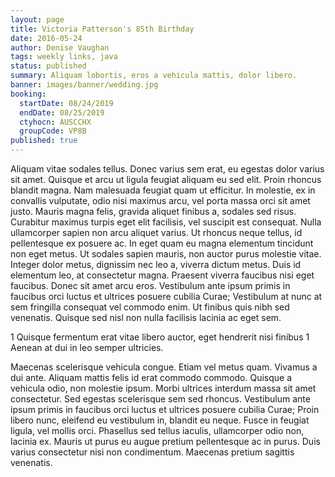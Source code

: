 ```yaml
---
layout: page
title: Victoria Patterson's 85th Birthday
date: 2016-05-24
author: Denise Vaughan
tags: weekly links, java
status: published
summary: Aliquam lobortis, eros a vehicula mattis, dolor libero.
banner: images/banner/wedding.jpg
booking:
  startDate: 08/24/2019
  endDate: 08/25/2019
  ctyhocn: AUSCCHX
  groupCode: VP8B
published: true
---
```

Aliquam vitae sodales tellus. Donec varius sem erat, eu egestas dolor varius sit amet. Quisque et arcu ut ligula feugiat aliquam eu sed elit. Proin rhoncus blandit magna. Nam malesuada feugiat quam ut efficitur. In molestie, ex in convallis vulputate, odio nisi maximus arcu, vel porta massa orci sit amet justo. Mauris magna felis, gravida aliquet finibus a, sodales sed risus. Curabitur maximus turpis eget elit facilisis, vel suscipit est consequat. Nulla ullamcorper sapien non arcu aliquet varius. Ut rhoncus neque tellus, id pellentesque ex posuere ac.
In eget quam eu magna elementum tincidunt non eget metus. Ut sodales sapien mauris, non auctor purus molestie vitae. Integer dolor metus, dignissim nec leo a, viverra dictum metus. Duis id elementum leo, at consectetur magna. Praesent viverra faucibus nisi eget faucibus. Donec sit amet arcu eros. Vestibulum ante ipsum primis in faucibus orci luctus et ultrices posuere cubilia Curae; Vestibulum at nunc at sem fringilla consequat vel commodo enim. Ut finibus quis nibh sed venenatis. Quisque sed nisl non nulla facilisis lacinia ac eget sem.

1 Quisque fermentum erat vitae libero auctor, eget hendrerit nisi finibus
1 Aenean at dui in leo semper ultricies.

Maecenas scelerisque vehicula congue. Etiam vel metus quam. Vivamus a dui ante. Aliquam mattis felis id erat commodo commodo. Quisque a vehicula odio, non molestie ipsum. Morbi ultrices interdum massa sit amet consectetur. Sed egestas scelerisque sem sed rhoncus. Vestibulum ante ipsum primis in faucibus orci luctus et ultrices posuere cubilia Curae; Proin libero nunc, eleifend eu vestibulum in, blandit eu neque. Fusce in feugiat ligula, vel mollis orci. Phasellus sed tellus iaculis, ullamcorper odio non, lacinia ex. Mauris ut purus eu augue pretium pellentesque ac in purus. Duis varius consectetur nisi non condimentum. Maecenas pretium sagittis venenatis.
